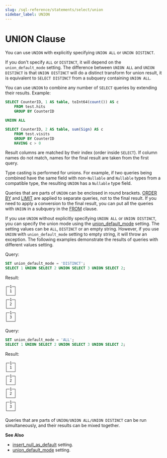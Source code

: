 ```yaml
---
slug: /sql-reference/statements/select/union
sidebar_label: UNION
---
```


# UNION Clause

You can use `UNION` with explicitly specifying `UNION ALL` or `UNION DISTINCT`.

If you don't specify `ALL` or `DISTINCT`, it will depend on the `union_default_mode` setting. The difference between `UNION ALL` and `UNION DISTINCT` is that `UNION DISTINCT` will do a distinct transform for union result, it is equivalent to `SELECT DISTINCT` from a subquery containing `UNION ALL`.

You can use `UNION` to combine any number of `SELECT` queries by extending their results. Example:

``` sql
SELECT CounterID, 1 AS table, toInt64(count()) AS c
    FROM test.hits
    GROUP BY CounterID

UNION ALL

SELECT CounterID, 2 AS table, sum(Sign) AS c
    FROM test.visits
    GROUP BY CounterID
    HAVING c > 0
```

Result columns are matched by their index (order inside `SELECT`). If column names do not match, names for the final result are taken from the first query.

Type casting is performed for unions. For example, if two queries being combined have the same field with non-`Nullable` and `Nullable` types from a compatible type, the resulting `UNION` has a `Nullable` type field.

Queries that are parts of `UNION` can be enclosed in round brackets. [ORDER BY](../../../sql-reference/statements/select/order-by.md) and [LIMIT](../../../sql-reference/statements/select/limit.md) are applied to separate queries, not to the final result. If you need to apply a conversion to the final result, you can put all the queries with `UNION` in a subquery in the [FROM](../../../sql-reference/statements/select/from.md) clause.

If you use `UNION` without explicitly specifying `UNION ALL` or `UNION DISTINCT`, you can specify the union mode using the [union_default_mode](../../../operations/settings/settings.md#union-default-mode) setting. The setting values can be `ALL`, `DISTINCT` or an empty string. However, if you use `UNION` with `union_default_mode` setting to empty string, it will throw an exception. The following examples demonstrate the results of queries with different values setting.

Query:

```sql
SET union_default_mode = 'DISTINCT';
SELECT 1 UNION SELECT 2 UNION SELECT 3 UNION SELECT 2;
```

Result:

```text
┌─1─┐
│ 1 │
└───┘
┌─1─┐
│ 2 │
└───┘
┌─1─┐
│ 3 │
└───┘
```

Query:

```sql
SET union_default_mode = 'ALL';
SELECT 1 UNION SELECT 2 UNION SELECT 3 UNION SELECT 2;
```

Result:

```text
┌─1─┐
│ 1 │
└───┘
┌─1─┐
│ 2 │
└───┘
┌─1─┐
│ 2 │
└───┘
┌─1─┐
│ 3 │
└───┘
```

Queries that are parts of `UNION/UNION ALL/UNION DISTINCT` can be run simultaneously, and their results can be mixed together.

**See Also**

- [insert_null_as_default](../../../operations/settings/settings.md#insert_null_as_default) setting.
- [union_default_mode](../../../operations/settings/settings.md#union-default-mode) setting.
